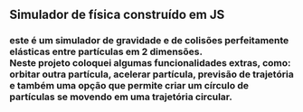 ## Simulador de física construído em JS
### este é um simulador de gravidade e de colisões perfeitamente elásticas entre partículas em 2 dimensões. <br>Neste projeto coloquei algumas funcionalidades extras, como: orbitar outra partícula, acelerar partícula, previsão de trajetória e também uma opção que permite criar um círculo de partículas se movendo em uma trajetória circular.